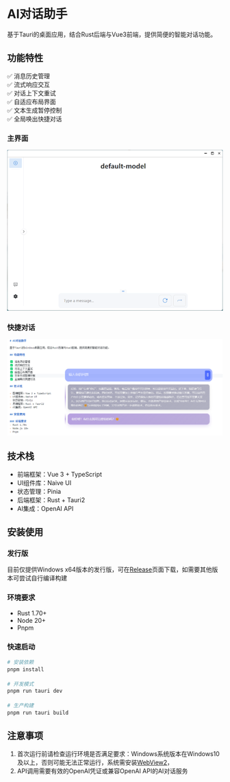 # AI对话助手

基于Tauri的桌面应用，结合Rust后端与Vue3前端，提供简便的智能对话功能。

## 功能特性

✅ 消息历史管理  
✅ 流式响应交互  
✅ 对话上下文重试  
✅ 自适应布局界面  
✅ 文本生成暂停控制  
✅ 全局唤出快捷对话
### 主界面

![主界面](https://github.com/Yoak3n/rust_homework/blob/refactor/ai-partner/docs/main.png?raw=true)

### 快捷对话

![快捷对话](https://github.com/Yoak3n/rust_homework/blob/refactor/ai-partner/docs/dialog.png?raw=true)

## 技术栈

- 前端框架：Vue 3 + TypeScript
- UI组件库：Naive UI
- 状态管理：Pinia
- 后端框架：Rust + Tauri2
- AI集成：OpenAI API

## 安装使用
### 发行版
目前仅提供Windows x64版本的发行版，可在[Release](https://github.com/Yoak3n/rust_homework/releases)页面下载，如需要其他版本可尝试自行编译构建

### 环境要求
- Rust 1.70+
- Node 20+
- Pnpm

### 快速启动
```bash
# 安装依赖
pnpm install

# 开发模式
pnpm run tauri dev

# 生产构建
pnpm run tauri build
```

## 注意事项
1. 首次运行前请检查运行环境是否满足要求：Windows系统版本在Windows10及以上，否则可能无法正常运行，系统需安装[WebView2](https://developer.microsoft.com/zh-cn/microsoft-edge/webview2/#download)，
2. API调用需要有效的OpenAI凭证或兼容OpenAI API的AI对话服务